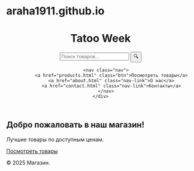 # araha1911.github.io 
<!DOCTYPE html>
<html lang="ru">
<head>
    <meta charset="UTF-8">
    <meta name="viewport" content="width=device-width, initial-scale=1.0">
    <title>Магазин Tatoo Week</title>
    <link rel="stylesheet" href="styles.css">
</head>
<body>

<header class="header">
    <div class="header-bg"></div> <!-- Фон-гиф -->
    <div class="container">
        <h1 class="fade-in">Tatoo Week</h1>
        <form id="search-form">
            <input type="text" id="search-input" placeholder="Поиск товаров..." />
            <button type="submit">🔍</button>
        </form>
        
        <nav class="nav">
            <a href="products.html" class="btn">Посмотреть товары</a>
            <a href="about.html" class="nav-link">О нас</a>
            <a href="contact.html" class="nav-link">Контакты</a>
        </nav>
    </div>
</header>

<section class="hero fade-in">
    <div class="container">
        <h1>Добро пожаловать в наш магазин!</h1>
        <p>Лучшие товары по доступным ценам.</p>
        <a href="products.html" class="btn">Посмотреть товары</a>
    </div>
</section>

<footer class="footer">
    <div class="container">
        <p>&copy; 2025 Магазин.</p>
    </div>
</footer>

<script src="script.js"></script>
</body>
</html>
